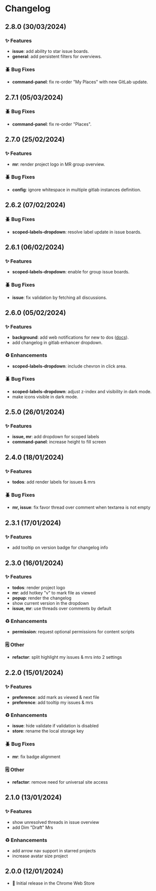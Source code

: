 # Changelog

## 2.8.0 (30/03/2024)
### ✨ Features
- **issue**: add ability to star issue boards.
- **general**: add persistent filters for overviews.

### 🪲 Bug Fixes
- **command-panel**: fix re-order "My Places" with new GitLab update.

## 2.7.1 (05/03/2024)
### 🪲 Bug Fixes
- **command-panel**: fix re-order "Places".

## 2.7.0 (25/02/2024)
### ✨ Features
- **mr**: render project logo in MR group overview. 

### 🪲 Bug Fixes
- **config**: ignore whitespace in multiple gitlab instances definition. 

## 2.6.2 (07/02/2024)
### 🪲 Bug Fixes
- **scoped-labels-dropdown**: resolve label update in issue boards.

## 2.6.1 (06/02/2024)
### ✨ Features
- **scoped-labels-dropdown**: enable for group issue boards.

### 🪲 Bug Fixes
- **issue**: fix validation by fetching all discussions.

## 2.6.0 (05/02/2024)
### ✨ Features
- **background**: add web notifications for new to dos ([docs](https://github.com/puyt/chrome-gitlab-enhancer?tab=readme-ov-file#-web-notifications)).
- add changelog in gitlab enhancer dropdown.

### ♻️  Enhancements
- **scoped-labels-dropdown**: include chevron in click area.

### 🪲 Bug Fixes
- **scoped-labels-dropdown**: adjust z-index and visibility in dark mode.
- make icons visible in dark mode.

## 2.5.0 (26/01/2024)
### ✨ Features
- **issue, mr**: add dropdown for scoped labels
- **command-panel**: increase height to fill screen

## 2.4.0 (18/01/2024)
### ✨ Features
- **todos**: add render labels for issues & mrs

### 🪲 Bug Fixes
- **mr, issue**: fix favor thread over comment when textarea is not empty

## 2.3.1 (17/01/2024)
### ✨ Features
- add tooltip on version badge for changelog info

## 2.3.0 (16/01/2024)
### ✨ Features
- **todos**: render project logo
- **mr**: add hotkey "v" to mark file as viewed
- **popup**: render the changelog
- show current version in the dropdown
- **issue, mr**: use threads over comments by default

### ♻️  Enhancements
- **permission**: request optional permissions for content scripts

### 🗒️  Other
- **refactor**: split highlight my issues & mrs into 2 settings

## 2.2.0 (15/01/2024)
### ✨ Features
- **preference**: add mark as viewed & next file
- **preference**: add tooltip my issues & mrs

### ♻️ Enhancements
- **issue**: hide validate if validation is disabled
- **store**: rename the local storage key

### 🪲 Bug Fixes
- **mr**: fix badge alignment

### 🗒️ Other
- **refactor**: remove need for universal site access

## 2.1.0 (13/01/2024)
### ✨ Features
- show unresolved threads in issue overview
- add Dim "Draft" Mrs

### ♻️ Enhancements
- add arrow nav support in starred projects
- increase avatar size project

## 2.0.0 (12/01/2024)
- 🚀 Initial release in the Chrome Web Store
